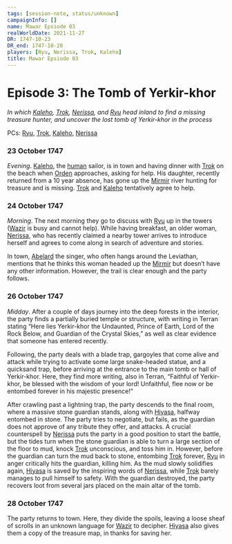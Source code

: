 ```yaml
---
tags: [session-note, status/unknown]
campaignInfo: []
name: Mawar Epsiode 03
realWorldDate: 2021-11-27
DR: 1747-10-23
DR_end: 1747-10-28
players: [Ryu, Nerissa, Trok, Kaleho]
title: Mawar Epsiode 03
---
```

# Episode 3: The Tomb of Yerkir-khor
*In which [Kaleho](<../../../people/pcs/mawar-confederacy/kaleho.md>), [Trok](<../../../people/pcs/mawar-confederacy/trok.md>), [Nerissa](<../../../people/pcs/mawar-confederacy/nerissa.md>), and [Ryu](<../../../people/pcs/mawar-confederacy/ryu.md>) head inland to find a missing treasure hunter, and uncover the lost tomb of Yerkir-khor in the process*

PCs: [Ryu](<../../../people/pcs/mawar-confederacy/ryu.md>), [Trok](<../../../people/pcs/mawar-confederacy/trok.md>), [Kaleho](<../../../people/pcs/mawar-confederacy/kaleho.md>), [Nerissa](<../../../people/pcs/mawar-confederacy/nerissa.md>)

### 23 October 1747
*Evening*. [Kaleho](<../../../people/pcs/mawar-confederacy/kaleho.md>), the [human](<../../../species/humans/humans.md>) sailor, is in town and having dinner with [Trok](<../../../people/pcs/mawar-confederacy/trok.md>) on the beach when [Orden](<../../../people/mawarans/orden.md>) approaches, asking for help. His daughter, recently returned from a 10 year absence, has gone up the [Mirmir](<../../../gazetteer/west-coast/rivers/mirmir.md>) river hunting for treasure and is missing. [Trok](<../../../people/pcs/mawar-confederacy/trok.md>) and [Kaleho](<../../../people/pcs/mawar-confederacy/kaleho.md>) tentatively agree to help.

### 24 October 1747
*Morning*. The next morning they go to discuss with [Ryu](<../../../people/pcs/mawar-confederacy/ryu.md>) up in the towers ([Wazir](<../../../people/pcs/mawar-confederacy/wazir.md>) is busy and cannot help). While having breakfast, an older woman, [Nerissa](<../../../people/pcs/mawar-confederacy/nerissa.md>), who has recently claimed a nearby tower arrives to introduce herself and agrees to come along in search of adventure and stories. 

In town, [Abelard](<../../../people/mawarans/abelard.md>) the singer, who often hangs around the Leviathan, mentions that he thinks this woman headed up the [Mirmir](<../../../gazetteer/west-coast/rivers/mirmir.md>) but doesn’t have any other information. However, the trail is clear enough and the party follows. 

### 26 October 1747
*Midday*. After a couple of days journey into the deep forests in the interior, the party finds a partially buried temple or structure, with writing in Terran stating “Here lies Yerkir-khor the Undaunted, Prince of Earth, Lord of the Rock Below, and Guardian of the Crystal Skies,” as well as clear evidence that someone has entered recently. 

Following, the party deals with a blade trap, gargoyles that come alive and attack while trying to activate some large snake-headed statue, and a quicksand trap, before arriving at the entrance to the main tomb or hall of Yerkir-khor. Here, they find more writing, also in Terran, “Faithful of Yerkir-khor, be blessed with the wisdom of your lord! Unfaithful, flee now or be entombed forever in his majestic presence!” 

After crawling past a lightning trap, the party descends to the final room, where a massive stone guardian stands, along with [Hiyasa](<../../../people/mawarans/hiyasa.md>), halfway entombed in stone. The party tries to negotiate, but fails, as the guardian does not approve of any tribute they offer, and attacks. A crucial counterspell by [Nerissa](<../../../people/pcs/mawar-confederacy/nerissa.md>) puts the party in a good position to start the battle, but the tides turn when the stone guardian is able to turn a large section of the floor to mud, knock [Trok](<../../../people/pcs/mawar-confederacy/trok.md>) unconscious, and toss him in. However, before the guardian can turn the mud back to stone, entombing [Trok](<../../../people/pcs/mawar-confederacy/trok.md>) forever, [Ryu](<../../../people/pcs/mawar-confederacy/ryu.md>) in anger critically hits the guardian, killing him. As the mud slowly solidifies again, [Hiyasa](<../../../people/mawarans/hiyasa.md>) is saved by the inspiring words of [Nerissa](<../../../people/pcs/mawar-confederacy/nerissa.md>), while [Trok](<../../../people/pcs/mawar-confederacy/trok.md>) barely manages to pull himself to safety. With the guardian destroyed, the party recovers loot from several jars placed on the main altar of the tomb.

### 28 October 1747
The party returns to town. Here, they divide the spoils, leaving a loose sheaf of scrolls in an unknown language for [Wazir](<../../../people/pcs/mawar-confederacy/wazir.md>) to decipher. [Hiyasa](<../../../people/mawarans/hiyasa.md>) also gives them a copy of the treasure map, in thanks for saving her.